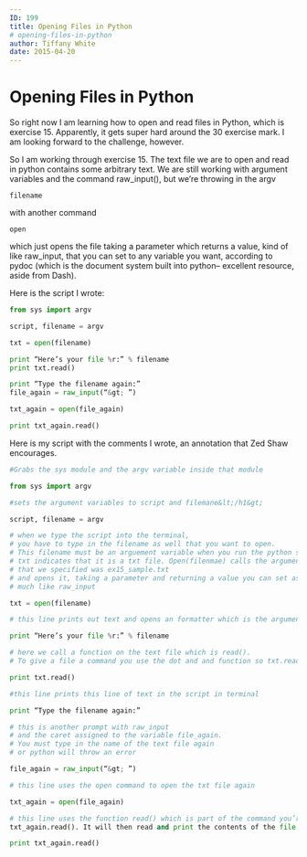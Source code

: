 ```yaml
---
ID: 199
title: Opening Files in Python
# opening-files-in-python
author: Tiffany White
date: 2015-04-20
---
```

<h1>Opening Files in Python</h1>

So right now I am learning how to open and read files in Python, which is exercise 15. Apparently, it gets super hard around the 30 exercise mark. I am looking forward to the challenge, however.

So I am working through exercise 15. The text file we are to open and read in python contains some arbitrary text. We are still working with argument variables and the command raw_input(), but we’re throwing in the argv

`filename`

with another command

`open`

which just opens the file taking a parameter which returns a value, kind of like raw_input, that you can set to any variable you want, according to pydoc (which is the document system built into python– excellent resource, aside from Dash).

Here is the script I wrote:

```python
from sys import argv

script, filename = argv

txt = open(filename)

print “Here’s your file %r:” % filename
print txt.read()

print “Type the filename again:”
file_again = raw_input(“&gt; ”)

txt_again = open(file_again)

print txt_again.read()
```

Here is my script with the comments I wrote, an annotation that Zed Shaw encourages.

```python
#Grabs the sys module and the argv variable inside that module

from sys import argv

#sets the argument variables to script and filemane&lt;/h1&gt;

script, filename = argv

# when we type the script into the terminal, 
# you have to type in the filename as well that you want to open. 
# This filename must be an arguement variable when you run the python script. 
# txt indicates that it is a txt file. Open(filenmae) calls the argument variable 
# that we specified was ex15_sample.txt 
# and opens it, taking a parameter and returning a value you can set as your own value, 
# much like raw_input

txt = open(filename)

# this line prints out text and opens an formatter which is the argument variable filename.

print “Here’s your file %r:” % filename

# here we call a function on the text file which is read(). 
# To give a file a command you use the dot and and function so txt.read() opens the file without getting any parameters.

print txt.read()

#this line prints this line of text in the script in terminal

print “Type the filename again:”

# this is another prompt with raw_input 
# and the caret assigned to the variable file_again. 
# You must type in the name of the text file again 
# or python will throw an error

file_again = raw_input(“&gt; ”)

# this line uses the open command to open the txt file again

txt_again = open(file_again)

# this line uses the function read() which is part of the command you’re giving the file
txt_again.read(). It will then read and print the contents of the file.

print txt_again.read()
```